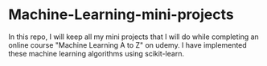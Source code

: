 # Machine-Learning-mini-projects
In this repo, I will keep all my mini projects that I will do while completing an online course "Machine Learning A to Z"  on udemy. I have implemented these machine learning algorithms using scikit-learn.
